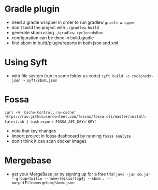 # Gradle plugin
- need a gradle wrapper in order to run gradlew
`gradle wrapper`
- don't build the project with `./gradlew build`
- generate sbom using `./gradlew cyclonedxBom`
- configuration can be done in build.gradle
- find sbom in build/plugin/reports in both json and xml

# Using Syft
- with file system (run in same folder as code)
  `syft build -o cyclonedx-json > syft/sbom.json`


# Fossa
`curl -H 'Cache-Control: no-cache' https://raw.githubusercontent.com/fossas/fossa-cli/master/install-latest.sh | bash`
`export FOSSA_API_KEY='KEY'`
- note that key changes
- import project in fossa dashboard by running `fossa analyze`
- don't think it can scan docker images


# Mergebase
- get your MergeBase jar by signing up for a free trial
  `java -jar mb.jar  --group=twilio --name=twilio/log4j --sbom . --outputFile=mergebom/sbom.json`